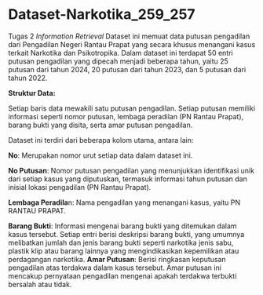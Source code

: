 # Dataset-Narkotika_259_257
Tugas 2 _Information Retrieval_
Dataset ini memuat data putusan pengadilan dari Pengadilan Negeri Rantau Prapat yang secara khusus menangani kasus terkait Narkotika dan Psikotropika. Dalam dataset ini terdapat 50 entri putusan pengadilan yang dipecah menjadi beberapa tahun, yaitu 25 putusan dari tahun 2024, 20 putusan dari tahun 2023, dan 5 putusan dari tahun 2022.



**Struktur Data:**

Setiap baris data mewakili satu putusan pengadilan. Setiap putusan memiliki informasi seperti nomor putusan, lembaga peradilan (PN Rantau Prapat), 
barang bukti yang disita, serta amar putusan pengadilan.

Dataset ini terdiri dari beberapa kolom utama, antara lain:

**No**: Merupakan nomor urut setiap data dalam dataset ini.

**No Putusan**: Nomor putusan pengadilan yang menunjukkan identifikasi unik dari setiap kasus yang diputuskan, 
termasuk informasi tahun putusan dan inisial lokasi pengadilan (PN Rantau Prapat).

**Lembaga Peradila**n: Nama pengadilan yang menangani kasus, yaitu PN RANTAU PRAPAT.

**Barang Bukti**: Informasi mengenai barang bukti yang ditemukan dalam kasus tersebut. Setiap entri berisi deskripsi barang bukti, yang umumnya melibatkan 
jumlah dan jenis barang bukti seperti narkotika jenis sabu, plastik klip atau barang lainnya yang mengindikasikan kepemilikan atau perdagangan narkotika.
**Amar Putusan**: Berisi ringkasan keputusan pengadilan atas terdakwa dalam kasus tersebut. Amar putusan ini mencakup pernyataan pengadilan mengenai apakah 
terdakwa terbukti bersalah atau tidak.

